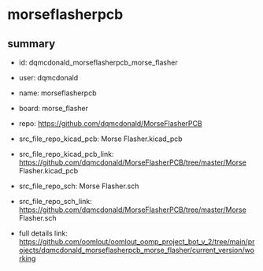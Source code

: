 # morseflasherpcb
 
## summary 
* id: dqmcdonald_morseflasherpcb_morse_flasher
* user: dqmcdonald
* name: morseflasherpcb
* board: morse_flasher
* repo: https://github.com/dqmcdonald/MorseFlasherPCB
* src_file_repo_kicad_pcb: Morse Flasher.kicad_pcb
* src_file_repo_kicad_pcb_link: https://github.com/dqmcdonald/MorseFlasherPCB/tree/master/Morse Flasher.kicad_pcb


* src_file_repo_sch: Morse Flasher.sch
* src_file_repo_sch_link: https://github.com/dqmcdonald/MorseFlasherPCB/tree/master/Morse Flasher.sch
* full details link: https://github.com/oomlout/oomlout_oomp_project_bot_v_2/tree/main/projects/dqmcdonald_morseflasherpcb_morse_flasher/current_version/working  






